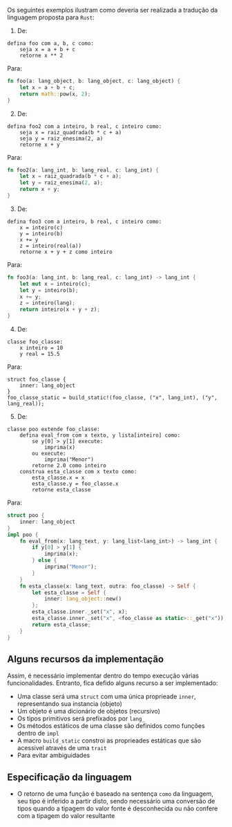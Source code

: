 Os seguintes exemplos ilustram como deveria ser realizada
a tradução da linguagem proposta para `Rust`:
1. De:
```
defina foo com a, b, c como:
	seja x = a + b + c
	retorne x ** 2
```
Para:
~~~rust
fn foo(a: lang_object, b: lang_object, c: lang_object) {
	let x = a + b + c;
	return math::pow(x, 2);
}
~~~
2. De:
```
defina foo2 com a inteiro, b real, c inteiro como:
	seja x = raiz_quadrada(b * c + a)
	seja y = raiz_enesima(2, a)
	retorne x + y
```
Para:
~~~rust
fn foo2(a: lang_int, b: lang_real, c: lang_int) {
	let x = raiz_quadrada(b * c + a);
	let y = raiz_enesima(2, a);
	return x + y;
}
~~~
3. De:
```
defina foo3 com a inteiro, b real, c inteiro como:
	x = inteiro(c)
	y = inteiro(b)
	x += y
	z = inteiro(real(a))
	retorne x + y + z como inteiro
```
Para:
~~~rust
fn foo3(a: lang_int, b: lang_real, c: lang_int) -> lang_int {
	let mut x = inteiro(c);
	let y = inteiro(b);
	x += y;
	z = inteiro(lang);
	return inteiro(x + y + z);
}
~~~
4. De:
```
classe foo_classe:
	x inteiro = 10
	y real = 15.5
```
Para:
~~~
struct foo_classe {
	inner: lang_object
}
foo_classe_static = build_static!(foo_classe, ("x", lang_int), ("y", lang_real));
~~~
5. De:
```
classe poo extende foo_classe:
	defina eval_from com x texto, y lista[inteiro] como:
		se y[0] > y[1] execute:
			imprima(x)
		ou execute:
			imprima("Menor")
		retorne 2.0 como inteiro
	construa esta_classe com x texto como:
		esta_classe.x = x
		esta_classe.y = foo_classe.x
		retorne esta_classe
```
Para:
~~~rust
struct poo {
	inner: lang_object
}
impl poo {
	fn eval_from(x: lang_text, y: lang_list<lang_int>) -> lang_int {
		if y[0] > y[1] {
			imprima(x);
		} else {
			imprima("Menor");
		}
	}
	fn esta_classe(x: lang_text, outra: foo_classe) -> Self {
		let esta_classe = Self {
			inner: lang_object::new()
		};
		esta_classe.inner._set("x", x);
		esta_classe.inner._set("x", <foo_classe as static>::_get("x"));
		return esta_classe;
	}
}
~~~
## Alguns recursos da implementação
Assim, é necessário implementar dentro do tempo execução várias funcionalidades. Entranto, fica defido alguns recurso a ser implementado:
- Uma classe será uma `struct` com uma única proprieade `inner`, representando sua instancia (objeto)
- Um objeto é uma dicionário de objetos (recursivo)
- Os tipos primitivos será prefixados por `lang_`
- Os métodos estáticos de uma classe são definidos como funções dentro de `impl`
- A macro `build_static` constroi as proprieades estáticas que são acessivel através de uma `trait`
- Para evitar ambiguidades
## Especificação da linguagem
- O retorno de uma função é baseado na sentença `como` da linguagem, seu tipo é inferido a partir disto, sendo necessário uma conversão de tipos quando a tipagem do valor fonte é desconhecida ou não confere com a tipagem do valor resultante
